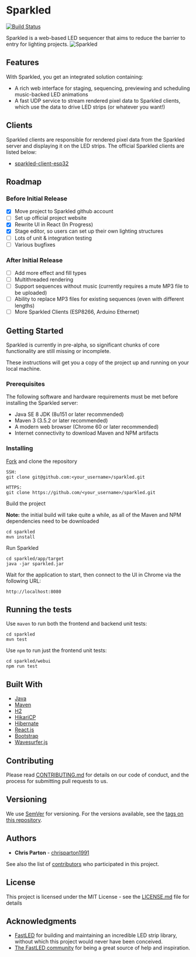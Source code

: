# Sparkled
[![Build Status](https://travis-ci.org/sparkled/sparkled.svg?branch=master)](https://travis-ci.org/sparkled/sparkled)

Sparkled is a web-based LED sequencer that aims to reduce the barrier to entry for lighting projects.
![Sparkled](https://github.com/sparkled/sparkled/raw/gh-pages/images/sparkled-screenshot.jpg "Sparkled")

## Features
With Sparkled, you get an integrated solution containing:
 * A rich web interface for staging, sequencing, previewing and scheduling music-backed LED animations
 * A fast UDP service to stream rendered pixel data to Sparkled clients, which use the data to drive LED strips (or whatever you want!)

## Clients
Sparkled clients are responsible for rendered pixel data from the Sparkled server and displaying it on the LED strips. The official Sparkled clients are listed below:

- [sparkled-client-esp32](https://github.com/sparkled/sparkled-client-esp32)

## Roadmap
### Before Initial Release
- [x] Move project to Sparkled github account
- [ ] Set up official project website
- [x] Rewrite UI in React (In Progress)
- [x] Stage editor, so users can set up their own lighting structures
- [ ] Lots of unit & integration testing
- [ ] Various bugfixes

### After Initial Release
- [ ] Add more effect and fill types
- [ ] Multithreaded rendering
- [ ] Support sequences without music (currently requires a mute MP3 file to be uploaded)
- [ ] Ability to replace MP3 files for existing sequences (even with different lengths)
- [ ] More Sparkled Clients (ESP8266, Arduino Ethernet)

## Getting Started
Sparkled is currently in pre-alpha, so significant chunks of core functionality are still missing or incomplete.

These instructions will get you a copy of the project up and running on your local machine.

### Prerequisites
The following software and hardware requirements must be met before installing the Sparkled server:
* Java SE 8 JDK (8u151 or later recommended)
* Maven 3 (3.5.2 or later recommended)
* A modern web browser (Chrome 60 or later recommended)
* Internet connectivity to download Maven and NPM artifacts

### Installing
[Fork](https://help.github.com/articles/fork-a-repo) and clone the repository
```
SSH:
git clone git@github.com:<your_username>/sparkled.git

HTTPS:
git clone https://github.com/<your_username>/sparkled.git
```

Build the project

**Note:** the initial build will take quite a while, as all of the Maven and NPM dependencies need to be downloaded
```
cd sparkled
mvn install
```

Run Sparkled
```
cd sparkled/app/target
java -jar sparkled.jar
```

Wait for the application to start, then connect to the UI in Chrome via the following URL:
```
http://localhost:8080
```

## Running the tests
Use `maven` to run both the frontend and backend unit tests:
```
cd sparkled
mvn test
```

Use `npm` to run just the frontend unit tests:
```
cd sparkled/webui
npm run test
```

## Built With
* [Java](https://java.com)
* [Maven](https://maven.apache.org)
* [H2](https://www.h2database.com)
* [HikariCP](https://github.com/brettwooldridge/HikariCP)
* [Hibernate](https://hibernate.org)
* [React.js](https://reactjs.org)
* [Bootstrap](https://getbootstrap.com)
* [Wavesurfer.js](https://wavesurfer-js.org)

## Contributing
Please read [CONTRIBUTING.md](#todo:add-contributing) for details on our code of conduct, and the process for submitting pull requests to us.

## Versioning
We use [SemVer](http://semver.org/) for versioning. For the versions available, see the [tags on this repository](https://github.com/sparkled/sparkled/tags). 

## Authors
* **Chris Parton** - [chrisparton1991](https://github.com/chrisparton1991)

See also the list of [contributors](https://github.com/sparkled/sparkled/contributors) who participated in this project.

## License
This project is licensed under the MIT License - see the [LICENSE.md](LICENSE.md) file for details

## Acknowledgments
* [FastLED](http://fastled.io) for building and maintaining an incredible LED strip library, without which this project would never have been conceived.
* [The FastLED community](https://plus.google.com/communities/109127054924227823508) for being a great source of help and inspiration.
